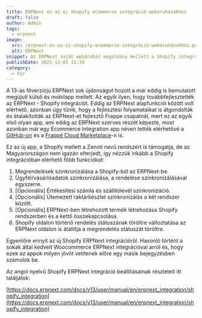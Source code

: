 ```yaml
---
title: ERPNext és az új Shopify eCommerce integráció webáruházakhoz
draft: false
author: Admin
tags:
  - erpnext
image:
  src: /erpnext-és-az-új-shopify-ecommerce-integráció-webáruházakhoz.png
  alt: ERPNext
snippet: Az ERPNext saját webáruház megoldása mellett a Shopify integráció eddig is elérhető volt, de ez most új szintre lépett.
publishDate: 2021-11-03 11:39
category:
  - hír
---
```


A 13-as főverziójú ERPNext sok újdonságot hozott a már eddig is bemutatott megújult külső és mobilapp mellett. Az egyik ilyen, hogy továbbfejlesztették az ERPNext - Shopify integrációt. Eddig az ERPNext alapfunkciói között volt elérhető, azonban úgy tűnik, hogy a fejlesztési folyamataikat is átgondolták és átalakították az ERPNext-et fejlesztő Frappe csapatnál, mert ez az egyik első olyan app, ami eddig az ERPNext szerves részét képezte, most azonban már egy Ecommerce Integration app néven tették elérhetővé a [GitHub-on](https://github.com/frappe/ecommerce_integrations) és a [Frappé Cloud Marketplace](https://frappecloud.com/marketplace/apps/ecommerce-integrations)-n is.

Ez az új app, a Shopify mellett a Zenoti nevű rendszert is támogatja, de az Magyarországon nem igazán elterjedt, így nézzük inkább a Shopify integrációban elérhető főbb funkciókat:

1. Megrendelések szinkronizálása a Shopify-ból az ERPNext-be.
2. Ügyfél/vásárlóadatok szinkronizálása, a rendelése szinkronizálásával egyszerre.
3. [Opcionális] Értékesítési számla és szállítólevél szinkronizáció.
4. [Opcionális] Ütemezett raktárkészlet szinkronizálás a két rendszer között.
5. [Opcionális] ERPNext-ben létrehozott termék létrehozása Shopify rendszerben és a kettő összekapcsolása.
6. Shopify oldalon történő rendelés státuszának töröltre változtatása az ERPNext oldalon is átállítja a megrendelés státuszát töröltre.

Egyenlőre ennyit az új Shopify ERPNext integrációról. Hasonló történt a sokak által kedvelt Woocommerce ERPNext integrációval arról és, hogy ezek az appok milyen jövőt vetítenek előre egy másik bejegyzésben számolok be.

Az angol nyelvű Shopify ERPNext integráció beállításainak részleteit itt találjátok:

[https://docs.erpnext.com/docs/v13/user/manual/en/erpnext_integration/shopify_integration](https://docs.erpnext.com/docs/v13/user/manual/en/erpnext_integration/shopify_integration)
